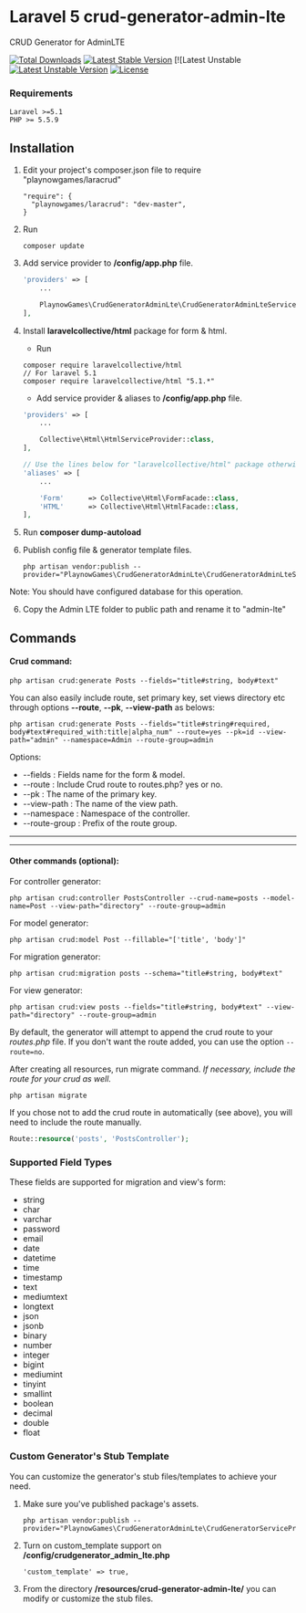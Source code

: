 # Laravel 5 crud-generator-admin-lte
CRUD Generator for AdminLTE


[![Total Downloads](https://poser.pugx.org/playnowgames/laracrud/downloads)](https://packagist.org/packages/playnowgames/laracrud)
[![Latest Stable Version](https://poser.pugx.org/playnowgames/laracrud/v/stable)](https://packagist.org/packages/playnowgames/laracrud)
[![Latest Unstable [![Latest Unstable Version](https://poser.pugx.org/playnowgames/laracrud/v/unstable)](https://packagist.org/packages/playnowgames/laracrud)
[![License](https://poser.pugx.org/playnowgames/laracrud/license)](https://packagist.org/packages/playnowgames/laracrud)

### Requirements
    Laravel >=5.1
    PHP >= 5.5.9

## Installation

1. Edit your project's composer.json file to require "playnowgames/laracrud"

    ```
    "require": {
      "playnowgames/laracrud": "dev-master",
    }
    ```
2. Run
    ```
    composer update
    ```
3. Add service provider to **/config/app.php** file.
    ```php
    'providers' => [
        ...

        PlaynowGames\CrudGeneratorAdminLte\CrudGeneratorAdminLteServiceProvider::class,
    ],
    ```
4. Install **laravelcollective/html** package for form & html.
    * Run

    ```
    composer require laravelcollective/html
    // For laravel 5.1
    composer require laravelcollective/html "5.1.*"
    ```

    * Add service provider & aliases to **/config/app.php** file.
    ```php
    'providers' => [
        ...

        Collective\Html\HtmlServiceProvider::class,
    ],

    // Use the lines below for "laravelcollective/html" package otherwise remove it.
    'aliases' => [
        ...

        'Form'      => Collective\Html\FormFacade::class,
        'HTML'      => Collective\Html\HtmlFacade::class,
    ],
    ```
4. Run **composer dump-autoload**

5. Publish config file & generator template files.
    ```
    php artisan vendor:publish --provider="PlaynowGames\CrudGeneratorAdminLte\CrudGeneratorAdminLteServiceProvider::class"
    ```
Note: You should have configured database for this operation.

6. Copy the Admin LTE folder to public path and rename it to "admin-lte"


## Commands

#### Crud command:

```
php artisan crud:generate Posts --fields="title#string, body#text"
```

You can also easily include route, set primary key, set views directory etc through options **--route**, **--pk**, **--view-path** as belows:

```
php artisan crud:generate Posts --fields="title#string#required, body#text#required_with:title|alpha_num" --route=yes --pk=id --view-path="admin" --namespace=Admin --route-group=admin
```

Options:

- --fields : Fields name for the form & model.
- --route : Include Crud route to routes.php? yes or no.
- --pk : The name of the primary key.
- --view-path : The name of the view path.
- --namespace : Namespace of the controller.
- --route-group : Prefix of the route group.

-----------
-----------


#### Other commands (optional):

For controller generator:

```
php artisan crud:controller PostsController --crud-name=posts --model-name=Post --view-path="directory" --route-group=admin
```

For model generator:

```
php artisan crud:model Post --fillable="['title', 'body']"
```

For migration generator:

```
php artisan crud:migration posts --schema="title#string, body#text"
```

For view generator:

```
php artisan crud:view posts --fields="title#string, body#text" --view-path="directory" --route-group=admin
```

By default, the generator will attempt to append the crud route to your *routes.php* file. If you don't want the route added, you can use the option ```--route=no```.

After creating all resources, run migrate command. *If necessary, include the route for your crud as well.*

```
php artisan migrate
```

If you chose not to add the crud route in automatically (see above), you will need to include the route manually.
```php
Route::resource('posts', 'PostsController');
```

### Supported Field Types

These fields are supported for migration and view's form:

* string
* char
* varchar
* password
* email
* date
* datetime
* time
* timestamp
* text
* mediumtext
* longtext
* json
* jsonb
* binary
* number
* integer
* bigint
* mediumint
* tinyint
* smallint
* boolean
* decimal
* double
* float

### Custom Generator's Stub Template

You can customize the generator's stub files/templates to achieve your need.

1. Make sure you've published package's assets.
    ```
    php artisan vendor:publish --provider="PlaynowGames\CrudGeneratorAdminLte\CrudGeneratorServiceProvider"
    ```

2. Turn on custom_template support on **/config/crudgenerator_admin_lte.php**
    ```
    'custom_template' => true,
    ```
3. From the directory **/resources/crud-generator-admin-lte/** you can modify or customize the stub files.
